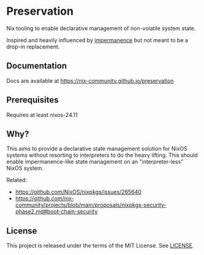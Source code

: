 # Preservation

Nix tooling to enable declarative management of non-volatile system state.

Inspired and heavily influenced by [impermanence](https://github.com/nix-community/impermanence) but not
meant to be a drop-in replacement.

## Documentation

Docs are available at <https://nix-community.github.io/preservation>

## Prerequisites

Requires at least nixos-24.11

## Why?

This aims to provide a declarative state management solution for NixOS systems without resorting to
interpreters to do the heavy lifting. This should enable impermanence-like state management on
an "interpreter-less" NixOS system.

Related:
- <https://github.com/NixOS/nixpkgs/issues/265640>
- <https://github.com/nix-community/projects/blob/main/proposals/nixpkgs-security-phase2.md#boot-chain-security>

## License

This project is released under the terms of the MIT License. See [LICENSE](./LICENSE).
